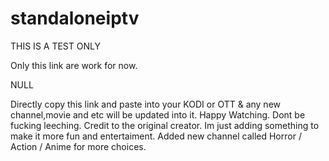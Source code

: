 # standaloneiptv
THIS IS A TEST ONLY

Only this link are work for now.

NULL

Directly copy this link and paste into your KODI or OTT & any new channel,movie and etc will be updated into it.
Happy Watching. Dont be fucking leeching. Credit to the original creator. Im just adding something to make it more fun and entertaiment.
Added new channel called Horror / Action / Anime for more choices.
